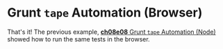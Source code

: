 # Grunt `tape` Automation (Browser)


That's it! The previous example, [**ch08e08** Grunt `tape` Automation (Node)][1] showed how to run the same tests in the browser.

[1]: https://raw.github.com/bevacqua/buildfirst/master/ch08/08_grunt-tape-node
